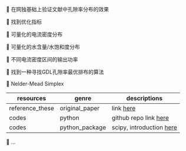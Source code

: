 :memo: 在网独基础上验证文献中孔隙率分布的效果

:memo: 找到优化指标

:pencil: 可量化的电流密度分布

:pencil: 可量化的水含量/水饱和度分布

:pencil: 不同电流密度区间的输出功率

:memo: 找到一种寻找GDL孔隙率最优排布的算法

:pencil: Nelder-Mead Simplex

resources | genre | descriptions
------------ | ------------- | -------------
reference_these | original_paper | link [here](https://pdfs.semanticscholar.org/da24/280dfcd767524fb1a1702f50f388ca0d4082.pdf) 
codes | python | github repo link [here](https://github.com/fchollet/nelder-mead/blob/master/nelder_mead.py)
codes | python_package | scipy, introduction [here](https://blog.csdn.net/zhoudi2010/article/details/54584495)

:pencil: ...


